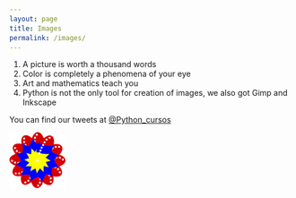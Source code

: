 ```yaml
---
layout: page
title: Images
permalink: /images/
---
```


1. A picture is worth a thousand words
2. Color is completely a phenomena of your eye
3. Art and mathematics teach you
4. Python is not the only tool for creation of images, we also got Gimp and Inkscape



You can find our tweets at [@Python_cursos](https://twitter.com/Python_cursos)


<a href="/pdfs/Curso_de_imagenes_colores.pdf" class="image fit"  type="application/pdf" ><img src="/img/bandera.png" alt=""></a>

